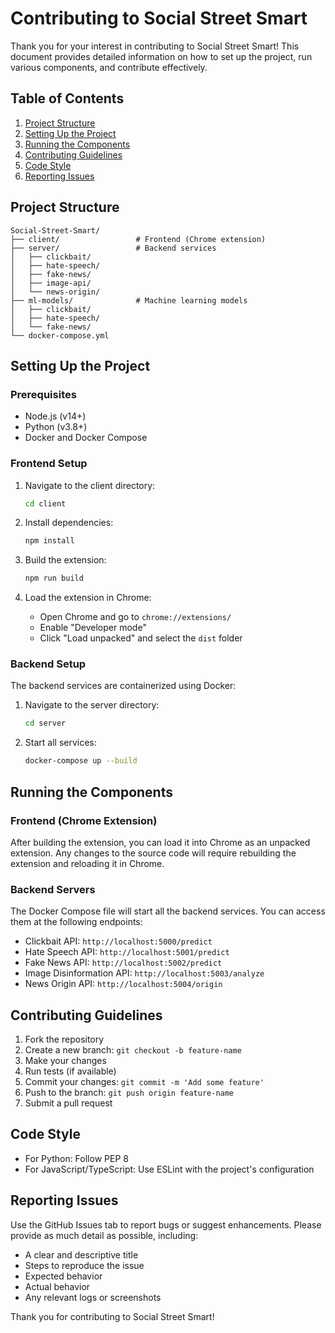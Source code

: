 # Contributing to Social Street Smart

Thank you for your interest in contributing to Social Street Smart! This document provides detailed information on how to set up the project, run various components, and contribute effectively.

## Table of Contents

1. [Project Structure](#project-structure)
2. [Setting Up the Project](#setting-up-the-project)
3. [Running the Components](#running-the-components)
4. [Contributing Guidelines](#contributing-guidelines)
5. [Code Style](#code-style)
6. [Reporting Issues](#reporting-issues)

## Project Structure

```
Social-Street-Smart/
├── client/                 # Frontend (Chrome extension)
├── server/                 # Backend services
│   ├── clickbait/
│   ├── hate-speech/
│   ├── fake-news/
│   ├── image-api/
│   └── news-origin/
├── ml-models/              # Machine learning models
│   ├── clickbait/
│   ├── hate-speech/
│   └── fake-news/
└── docker-compose.yml
```

## Setting Up the Project

### Prerequisites

- Node.js (v14+)
- Python (v3.8+)
- Docker and Docker Compose

### Frontend Setup

1. Navigate to the client directory:
   ```bash
   cd client
   ```

2. Install dependencies:
   ```bash
   npm install
   ```

3. Build the extension:
   ```bash
   npm run build
   ```

4. Load the extension in Chrome:
   - Open Chrome and go to `chrome://extensions/`
   - Enable "Developer mode"
   - Click "Load unpacked" and select the `dist` folder

### Backend Setup

The backend services are containerized using Docker:

1. Navigate to the server directory:
   ```bash
   cd server
   ```

2. Start all services:
   ```bash
   docker-compose up --build
   ```

## Running the Components

### Frontend (Chrome Extension)

After building the extension, you can load it into Chrome as an unpacked extension. Any changes to the source code will require rebuilding the extension and reloading it in Chrome.

### Backend Servers

The Docker Compose file will start all the backend services. You can access them at the following endpoints:

- Clickbait API: `http://localhost:5000/predict`
- Hate Speech API: `http://localhost:5001/predict`
- Fake News API: `http://localhost:5002/predict`
- Image Disinformation API: `http://localhost:5003/analyze`
- News Origin API: `http://localhost:5004/origin`

## Contributing Guidelines

1. Fork the repository
2. Create a new branch: `git checkout -b feature-name`
3. Make your changes
4. Run tests (if available)
5. Commit your changes: `git commit -m 'Add some feature'`
6. Push to the branch: `git push origin feature-name`
7. Submit a pull request

## Code Style

- For Python: Follow PEP 8
- For JavaScript/TypeScript: Use ESLint with the project's configuration

## Reporting Issues

Use the GitHub Issues tab to report bugs or suggest enhancements. Please provide as much detail as possible, including:

- A clear and descriptive title
- Steps to reproduce the issue
- Expected behavior
- Actual behavior
- Any relevant logs or screenshots

Thank you for contributing to Social Street Smart!
